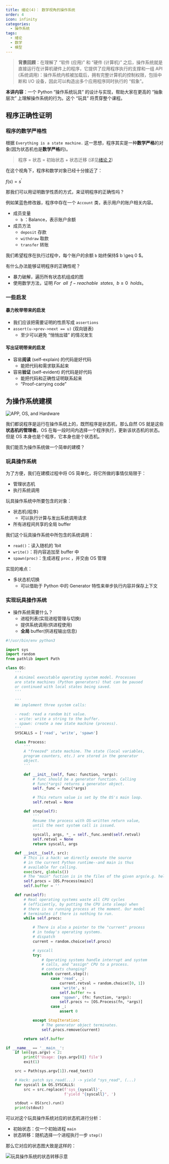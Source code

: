 ```yaml
---
title: 绪论(4)： 数学视角的操作系统
order: 4
icon: infinity
categories:
  - 操作系统
tags:
  - 绪论
  - 数学
  - 模型
---
```


> **背景回顾**：在理解了 “软件 (应用)” 和 “硬件 (计算机)” 之后，操作系统就是直接运行在计算机硬件上的程序，它提供了应用程序执行的支撑和一组 API (系统调用)：操作系统内核被加载后，拥有完整计算机的控制权限，包括中断和 I/O 设备，因此可以构造出多个应用程序同时执行的 “假象”。

**本讲内容**：一个 Python “操作系统玩具” 的设计与实现，帮助大家在更高的 “抽象层次” 上理解操作系统的行为。这个 “玩具” 将贯穿整个课程。

<!-- more --->

## 程序正确性证明

### 程序的数学严格性

根据 `Everything is a state machine.` 这一思想，程序其实是一种**数学严格**的对象(因为状态机也是**数学严格**的)。

> 程序 = 状态 = 初始状态 + 状态迁移 (详见[绪论 2](./Intro(2)-OS-from-an-Application's-Perspective.md#everything-c-程序-is-状态机))
>

在这个视角下，程序和数学对象已经十分接近了：

$f(s) = s^{'}$

那我们可以用证明数学性质的方式，来证明程序的正确性吗？

例如某蓝色修改器，程序中存在一个 `Account` 类，表示用户的账户相关内容。

+ 成员变量
  + `b` ：Balance，表示账户余额
+ 成员方法
  + `deposit` 存款
  + `withdraw` 取款
  + `transfer` 转账

我们希望程序在执行过程中，每个账户的余额 `b` 始终保持$ b \geq 0 $。

有什么办法能够证明程序的正确性呢？

+ 暴力破解，遍历所有状态机组成的图
+ 使用数学方法，证明 $For \hspace{5pt} all \hspace{5pt} f-reachable\hspace{5pt} states, \hspace{5pt} b \geq 0  \hspace{5pt} holds$。

### 一些启发

#### 暴力枚举带来的启发

+ 我们应该把需要证明的性质写成 `assertions`
+ `assert(u->prev->next == u)` (双向链表)
  + 至少可以避免 “悄悄出错” 的情况发生

#### 写出证明带来的启发

+ 容易**阅读** (self-explain) 的代码是好代码
  + 能把代码和需求联系起来
+ 容易**验证** (self-evident) 的代码是好代码
  + 能把代码和正确性证明联系起来
  + “Proof-carrying code”

## 为操作系统建模

![APP, OS, and Hardware](./img/I2jib7YjWnf8uWlV/1727091516725-77f3e064-46aa-480c-9221-e4996a018f50-684274.jpeg)

我们都说程序是运行在操作系统上的，既然程序是状态机，那么自然 OS 就是这些**状态机的管理者**。OS 在每一段时间内选择一个程序执行，更新该状态机的状态。但是 OS 本身也是个程序，它本身也是个状态机。

我们能否为操作系统做一个简单的建模？

### 玩具操作系统

为了方便，我们在建模过程中将 OS 简单化，将它所做的事情仅局限于：

+ 管理状态机
+ 执行系统调用

玩具操作系统中所要包含的对象：

+ 状态机(程序)
  + 可以执行计算与发出系统调用请求
+ 所有进程间共享的全局 buffer

我们这个玩具操作系统中所包含的系统调用：

+ `read()`：读入随机的 1bit
+ `write()`：将内容追加至 buffer 中
+ `spawn(proc)`：生成进程 `proc` ，并交由 OS 管理

实现的难点：

+ 多状态机切换
  + 可以借助于 Python 中的 Generator 特性来单步执行内容并保存上下文

### 实现玩具操作系统

+ 操作系统需要什么？
  + 进程列表(实现进程管理与切换)
  + 提供系统调用(供进程使用)
  + **全局** buffer(供进程输出信息)

```python
#!/usr/bin/env python3

import sys
import random
from pathlib import Path

class OS:
    '''
    A minimal executable operating system model. Processes
    are state machines (Python generators) that can be paused
    or continued with local states being saved.
    '''

    '''
    We implement three system calls:

    - read: read a random bit value.
    - write: write a string to the buffer.
    - spawn: create a new state machine (process).
    '''
    SYSCALLS = ['read', 'write', 'spawn']

    class Process:
        '''
        A "freezed" state machine. The state (local variables,
        program counters, etc.) are stored in the generator
        object.
        '''

        def __init__(self, func: function, *args):
            # func should be a generator function. Calling
            # func(*args) returns a generator object.
            self._func = func(*args)

            # This return value is set by the OS's main loop.
            self.retval = None

        def step(self):
            '''
            Resume the process with OS-written return value,
            until the next system call is issued.
            '''
            syscall, args, *_ = self._func.send(self.retval)
            self.retval = None
            return syscall, args

    def __init__(self, src):
        # This is a hack: we directly execute the source
        # in the current Python runtime--and main is thus
        # available for calling.
        exec(src, globals())
        # The "main" fuction is in the files of the given args(e.g. hello.py)
        self.procs = [OS.Process(main)]
        self.buffer = ''

    def run(self):
        # Real operating systems waste all CPU cycles
        # (efficiently, by putting the CPU into sleep) when
        # there is no running process at the moment. Our model
        # terminates if there is nothing to run.
        while self.procs:

            # There is also a pointer to the "current" process
            # in today's operating systems.
            # dispatch
            current = random.choice(self.procs)

            # syscall
            try:
                # Operating systems handle interrupt and system
                # calls, and "assign" CPU to a process.
                # contexts changing?
                match current.step():
                    case 'read', _:
                        current.retval = random.choice([0, 1])
                    case 'write', s:
                        self.buffer += s
                    case 'spawn', (fn: function, *args):
                        self.procs += [OS.Process(fn, *args)]
                    case _:
                        assert 0

            except StopIteration:
                # The generator object terminates.
                self.procs.remove(current)

        return self.buffer

if __name__ == '__main__':
    if len(sys.argv) < 2:
        print(f'Usage: {sys.argv[0]} file')
        exit(1)

    src = Path(sys.argv[1]).read_text()

    # Hack: patch sys_read(...) -> yield "sys_read", (...)
    for syscall in OS.SYSCALLS:
        src = src.replace(f'sys_{syscall}',
                          f'yield "{syscall}", ')

    stdout = OS(src).run()
    print(stdout)
```

可以对这个玩具操作系统对应的状态机进行分析：

+ 初始状态：仅一个初始进程 `main` 
+ 状态转移：随机选择一个进程执行一步 `step()`

那么它对应的状态图大致是这样的：

![玩具操作系统的状态转移示意](./img/I2jib7YjWnf8uWlV/1727142923161-4c58c211-41f4-40dc-b570-ab9ab101dc83-905520.jpeg)

